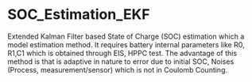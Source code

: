 # SOC_Estimation_EKF
Extended Kalman Filter based State of Charge (SOC) estimation which a model estimation method. It requires battery internal parameters like R0, R1,C1 which is obtained through EIS, HPPC test. The advantage of this method is that is adaptive in nature to error due to initial SOC, Noises (Process, measurement/sensor) which is not in Coulomb Counting.
